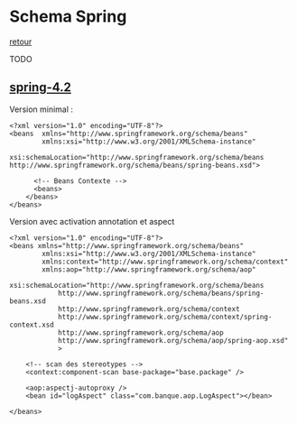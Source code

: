 # Schema Spring
[retour](https://github.com/grouault/spring-tutorial/blob/master/spring-contexte/notes/configuration.xml.md)

TODO
## [spring-4.2](https://docs.spring.io/spring/docs/4.2.x/spring-framework-reference/html/xsd-configuration.html)


Version minimal :

    <?xml version="1.0" encoding="UTF-8"?>
    <beans	xmlns="http://www.springframework.org/schema/beans"
		    xmlns:xsi="http://www.w3.org/2001/XMLSchema-instance"
		    xsi:schemaLocation="http://www.springframework.org/schema/beans http://www.springframework.org/schema/beans/spring-beans.xsd">

	      <!-- Beans Contexte -->
	      <beans>
        </beans>
    </beans>
    
Version avec activation annotation et aspect
```
<?xml version="1.0" encoding="UTF-8"?>
<beans xmlns="http://www.springframework.org/schema/beans"
        xmlns:xsi="http://www.w3.org/2001/XMLSchema-instance"
        xmlns:context="http://www.springframework.org/schema/context"
        xmlns:aop="http://www.springframework.org/schema/aop"
        xsi:schemaLocation="http://www.springframework.org/schema/beans
            http://www.springframework.org/schema/beans/spring-beans.xsd
            http://www.springframework.org/schema/context
            http://www.springframework.org/schema/context/spring-context.xsd
			http://www.springframework.org/schema/aop 
			http://www.springframework.org/schema/aop/spring-aop.xsd"
            >
            
	<!-- scan des stereotypes -->
	<context:component-scan base-package="base.package" />

 	<aop:aspectj-autoproxy />
	<bean id="logAspect" class="com.banque.aop.LogAspect"></bean>

</beans>    

```    
